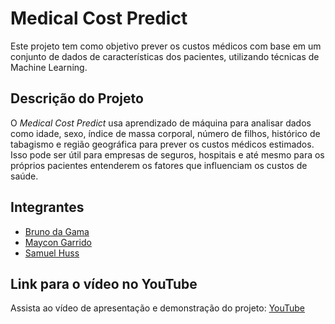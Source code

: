 # Medical Cost Predict

Este projeto tem como objetivo prever os custos médicos com base em um conjunto de dados de características dos pacientes, utilizando técnicas de Machine Learning.

## Descrição do Projeto

O *Medical Cost Predict* usa aprendizado de máquina para analisar dados como idade, sexo, índice de massa corporal, número de filhos, histórico de tabagismo e região geográfica para prever os custos médicos estimados. Isso pode ser útil para empresas de seguros, hospitais e até mesmo para os próprios pacientes entenderem os fatores que influenciam os custos de saúde.

## Integrantes

- [Bruno da Gama](#)
- [Maycon Garrido](#)
- [Samuel Huss](#)

## Link para o vídeo no YouTube

Assista ao vídeo de apresentação e demonstração do projeto: [YouTube](https://www.youtube.com/watch?v=FPDrP2qd3u4)



